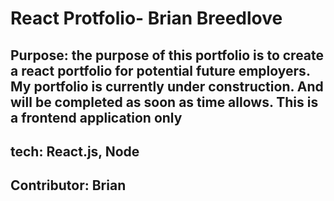 # React Protfolio- Brian Breedlove


## Purpose: the purpose of this portfolio is to create a react portfolio for potential future employers. My portfolio is currently under construction. And will be completed as soon as time allows. This is a frontend application only

## tech: React.js, Node



## Contributor: Brian
